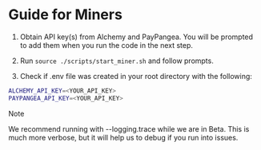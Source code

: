 # Guide for Miners

1. Obtain API key(s) from Alchemy and PayPangea. You will be prompted to add them when you run the code in the next step.

3. Run `source ./scripts/start_miner.sh` and follow prompts. 

3. Check if .env file was created in your root directory with the following:

```bash
ALCHEMY_API_KEY=<YOUR_API_KEY>
PAYPANGEA_API_KEY=<YOUR_API_KEY>
```

>[!NOTE]
> We recommend running with --logging.trace while we are in Beta. This is much more verbose, but it will help us to debug if you run into issues.